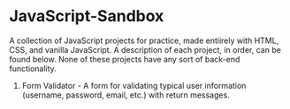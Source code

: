 # JavaScript-Sandbox
A collection of JavaScript projects for practice, made entiirely with HTML, CSS, and vanilla JavaScript. A description of each project, in order, can be found below.
None of these projects have any sort of back-end functionality. 

1. Form Validator - A form for validating typical user information (username, password, email, etc.) with return messages.
